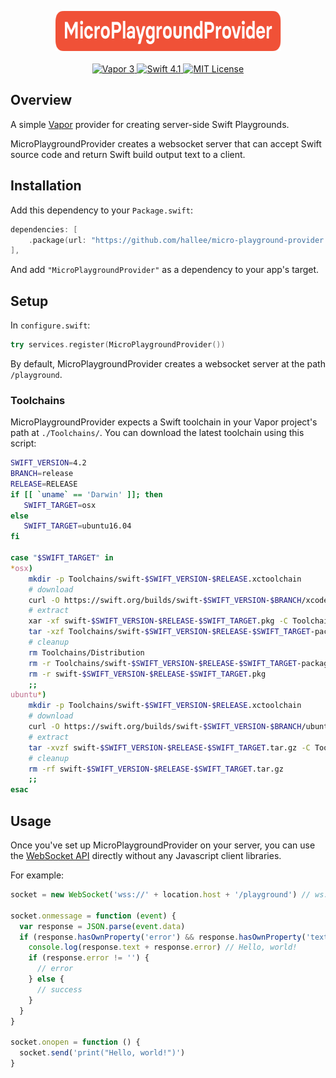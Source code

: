 <p align="center">
    <a href="https://vapor.codes">
        <img src="Logo.svg" width="361" height="64" alt="MicroPlaygroundProvider Logo">
    </a>
    <br>
    <br>
    <a href="https://vapor.codes">
        <img src="http://img.shields.io/badge/vapor-3.0-brightgreen.svg" alt="Vapor 3">
    </a>
    <a href="https://swift.org">
        <img src="http://img.shields.io/badge/swift-4.1-brightgreen.svg" alt="Swift 4.1">
    </a>
    <a href="LICENSE">
        <img src="http://img.shields.io/badge/license-MIT-brightgreen.svg" alt="MIT License">
    </a>
</p>

## Overview

A simple [Vapor](https://vapor.codes) provider for creating server-side Swift Playgrounds.

MicroPlaygroundProvider creates a websocket server that can accept Swift source code and return Swift build output text to a client.

## Installation

Add this dependency to your `Package.swift`:

```swift
dependencies: [
    .package(url: "https://github.com/hallee/micro-playground-provider.git", from: "0.1"),
],
```

And add `"MicroPlaygroundProvider"` as a dependency to your app's target.

## Setup

In `configure.swift`:

```swift
try services.register(MicroPlaygroundProvider())
```

By default, MicroPlaygroundProvider creates a websocket server at the path `/playground`.

### Toolchains

MicroPlaygroundProvider expects a Swift toolchain in your Vapor project's path at `./Toolchains/`.
You can download the latest toolchain using this script:

```bash
SWIFT_VERSION=4.2
BRANCH=release
RELEASE=RELEASE
if [[ `uname` == 'Darwin' ]]; then
   SWIFT_TARGET=osx
else
   SWIFT_TARGET=ubuntu16.04
fi

case "$SWIFT_TARGET" in
*osx)
    mkdir -p Toolchains/swift-$SWIFT_VERSION-$RELEASE.xctoolchain
    # download
    curl -O https://swift.org/builds/swift-$SWIFT_VERSION-$BRANCH/xcode/swift-$SWIFT_VERSION-$RELEASE/swift-$SWIFT_VERSION-$RELEASE-$SWIFT_TARGET.pkg
    # extract
    xar -xf swift-$SWIFT_VERSION-$RELEASE-$SWIFT_TARGET.pkg -C Toolchains/
    tar -xzf Toolchains/swift-$SWIFT_VERSION-$RELEASE-$SWIFT_TARGET-package.pkg/Payload -C Toolchains/swift-$SWIFT_VERSION-$RELEASE.xctoolchain
    # cleanup
    rm Toolchains/Distribution
    rm -r Toolchains/swift-$SWIFT_VERSION-$RELEASE-$SWIFT_TARGET-package.pkg
    rm -r swift-$SWIFT_VERSION-$RELEASE-$SWIFT_TARGET.pkg
    ;;
ubuntu*)
    mkdir -p Toolchains/swift-$SWIFT_VERSION-$RELEASE.xctoolchain
    # download
    curl -O https://swift.org/builds/swift-$SWIFT_VERSION-$BRANCH/ubuntu1604/swift-$SWIFT_VERSION-$RELEASE/swift-$SWIFT_VERSION-$RELEASE-$SWIFT_TARGET.tar.gz
    # extract
    tar -xvzf swift-$SWIFT_VERSION-$RELEASE-$SWIFT_TARGET.tar.gz -C Toolchains/swift-$SWIFT_VERSION-$RELEASE.xctoolchain --strip-components=1
    # cleanup
    rm -rf swift-$SWIFT_VERSION-$RELEASE-$SWIFT_TARGET.tar.gz
    ;;
esac
```

## Usage

Once you've set up MicroPlaygroundProvider on your server, you can use the [WebSocket API](https://developer.mozilla.org/en-US/docs/Web/API/WebSockets_API) directly without any Javascript client libraries.

For example: 

```js
socket = new WebSocket('wss://' + location.host + '/playground') // ws:// for non-https sites

socket.onmessage = function (event) {
  var response = JSON.parse(event.data)
  if (response.hasOwnProperty('error') && response.hasOwnProperty('text')) {
    console.log(response.text + response.error) // Hello, world!
    if (response.error != '') {
      // error
    } else {
      // success
    }
  }
}

socket.onopen = function () {
  socket.send('print("Hello, world!")')
}

```
